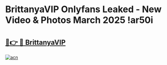 # BrittanyaVIP Onlyfans Leaked - New Video & Photos March 2025 !ar50i

# <h2><a href="https://xjfb53.iuczelnia.edu.pl?title=BrittanyaVIP&ref=ar50i">🔗👉 🔴 BrittanyaVIP</a></h2>

[![acn](https://github.com/user-attachments/assets/0f9c940e-d8b0-45ae-aac7-cd30a18b3e1c)](https://xjfb53.iuczelnia.edu.pl?title=BrittanyaVIP&ref=ar50i)

